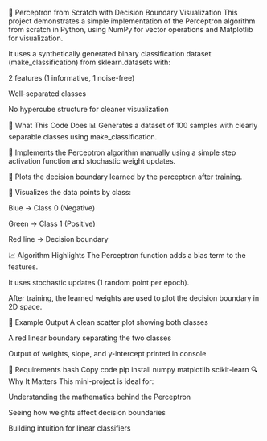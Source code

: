 🧠 Perceptron from Scratch with Decision Boundary Visualization
This project demonstrates a simple implementation of the Perceptron algorithm from scratch in Python, using NumPy for vector operations and Matplotlib for visualization.

It uses a synthetically generated binary classification dataset (make_classification) from sklearn.datasets with:

2 features (1 informative, 1 noise-free)

Well-separated classes

No hypercube structure for cleaner visualization

🚀 What This Code Does
📊 Generates a dataset of 100 samples with clearly separable classes using make_classification.

🧠 Implements the Perceptron algorithm manually using a simple step activation function and stochastic weight updates.

🔺 Plots the decision boundary learned by the perceptron after training.

🎨 Visualizes the data points by class:

Blue → Class 0 (Negative)

Green → Class 1 (Positive)

Red line → Decision boundary

📈 Algorithm Highlights
The Perceptron function adds a bias term to the features.

It uses stochastic updates (1 random point per epoch).

After training, the learned weights are used to plot the decision boundary in 2D space.

📎 Example Output
A clean scatter plot showing both classes

A red linear boundary separating the two classes

Output of weights, slope, and y-intercept printed in console

🧩 Requirements
bash
Copy code
pip install numpy matplotlib scikit-learn
🔍 Why It Matters
This mini-project is ideal for:

Understanding the mathematics behind the Perceptron

Seeing how weights affect decision boundaries

Building intuition for linear classifiers

